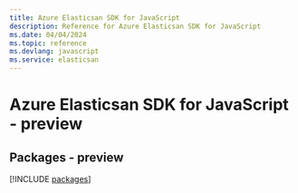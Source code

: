 ```yaml
---
title: Azure Elasticsan SDK for JavaScript
description: Reference for Azure Elasticsan SDK for JavaScript
ms.date: 04/04/2024
ms.topic: reference
ms.devlang: javascript
ms.service: elasticsan
---
```

# Azure Elasticsan SDK for JavaScript - preview
## Packages - preview
[!INCLUDE [packages](elasticsan-index.md)]